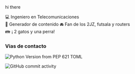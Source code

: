 hi  there 

:computer: Ingeniero  en Telecomunicaciones  
:pencil: Generador de contenido 
:oncoming_automobile: Fan de los 2JZ, futsala y routers  
:family: ¡ 2 gatos y una perra!

### Vias de contacto 


![Python Version from PEP 621 TOML](https://img.shields.io/python/required-version-toml?tomlFilePath=https%3A%2F%2Fwww.linkedin.com%2Fin%2Furiel-perez-hernandez-2217961b7%2F)


![GitHub commit activity](https://img.shields.io/github/commit-activity/m/urielcho1/urielcho1)
